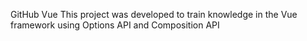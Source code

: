 GitHub Vue
This project was developed to train knowledge in the Vue framework using Options API and Composition API
